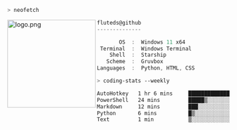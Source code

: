 ```zsh
> neofetch
```

<!--img align="left" src="https://github.com/fluteds.png" alt="logo.png" width="200"/>-->
<img align="left" src="https://external-content.duckduckgo.com/iu/?u=https%3A%2F%2F78.media.tumblr.com%2F975fca5f82161b190efdcaa05ffbd4ec%2Ftumblr_p6q6m9TJF01x3p3jmo1_500.png&f=1&nofb=1" alt="logo.png" width="200"/>

```csharp
fluteds@github
--------------

       OS  :  Windows 11 x64
 Terminal  :  Windows Terminal
    Shell  :  Starship
   Scheme  :  Gruvbox
Languages  :  Python, HTML, CSS
```

```zsh
> coding-stats --weekly
```

<!--START_SECTION:waka-->

```txt
AutoHotkey   1 hr 6 mins     ██████████████▓░░░░░░░░░░   59.25 %
PowerShell   24 mins         █████▒░░░░░░░░░░░░░░░░░░░   21.62 %
Markdown     12 mins         ███░░░░░░░░░░░░░░░░░░░░░░   11.39 %
Python       6 mins          █▒░░░░░░░░░░░░░░░░░░░░░░░   05.66 %
Text         1 min           ▒░░░░░░░░░░░░░░░░░░░░░░░░   01.04 %
```

<!--END_SECTION:waka-->
